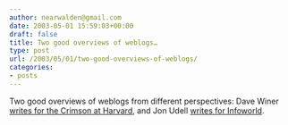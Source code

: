 ```yaml
---
author: nearwalden@gmail.com
date: 2003-05-01 15:59:03+00:00
draft: false
title: Two good overviews of weblogs…
type: post
url: /2003/05/01/two-good-overviews-of-weblogs/
categories:
- posts
---
```


Two good overviews of weblogs from different perspectives:  Dave Winer [ writes for the Crimson at Harvard](//www.thecrimson.com/article.aspx?ref=347932'), and Jon Udell [writes for Infoworld](//weblog.infoworld.com/udell/2003/04/29.html').



